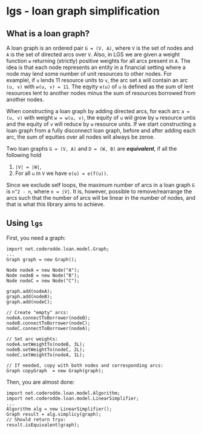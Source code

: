 # lgs - loan graph simplification

## What is a loan graph?
A loan graph is an ordered pair `G = (V, A)`, where `V` is the set of nodes and `A` is the set of directed arcs over `V`. Also, in LGS we are given a weight function `w` returning (strictly) positive weights for all arcs present in `A`. The idea is that each node represents an entity in a financial setting where a node may lend some number of unit resources to other nodes. For examplel, if `u` lends 11 resource units to `v`, the arc set `A` will contain an arc `(u, v)` with `w(u, v) = 11`. The eqyity `e(u)` of `u` is defined as the sum of lent resources lent to another nodes minus the sum of resources borrowed from another nodes.

When constructing a loan graph by adding directed arcs, for each arc `a = (u, v)` with weight `w = w(u, v)`, the equity of `u` wiil grow by `w` resource untis and the equity of `v` will reduce by `w` resource units. If we start constructing a loan graph from a fully disconnect loan graph, before and after adding each arc, the sum of equities over all nodes will always be zeroe. 

Two loan graphs `G = (V, A)` and `D = (W, B)` are ***equivalent***, if all the following hold
1. `|V| = |W|`,
2. For all `u` in `V` we have `e(u) = e(f(u))`.

Since we exclude self loops, the maximum number of arcs in a loan graph `G` is `n^2 - n`, where `n = |V|`. It is, however, possible to remove/rearrange the arcs such that the number of arcs will be linear in the number of nodes, and that is what this library aims to achieve.

## Using `lgs`

First, you need a graph:
```
import net.coderodde.loan.model.Graph;
...
Graph graph = new Graph();

Node nodeA = new Node("A");
Node nodeB = new Node("B");
Node nodeC = new Node("C");

graph.add(nodeA);
graph.add(nodeB);
graph.add(nodeC);

// Create "empty" arcs:
nodeA.connectToBorrower(nodeB);
nodeB.connectToBorrower(nodeC);
nodeC.connectToBorrower(nodeA);

// Set arc weights:
nodeA.setWeightTo(nodeB, 3L);
nodeB.setWeightTo(nodeC, 2L);
nodeC.setWeightTo(nodeA, 1L);

// If needed, copy with both nodes and corresponding arcs:
Graph copyGraph  = new Graph(graph);

```
Then, you are almost done:
```
import net.coderodde.loan.model.Algorithm;
import net.coderodde.loan.model.LinearSimplifier;
...
Algorithm alg = new LinearSimplifier();
Graph result = alg.simplicy(graph);
// Should return tryu:
result.isEquivalent(graph);
```
